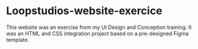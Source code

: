 # Loopstudios-website-exercice
This website was an exercise from my UI Design and Conception training. It was an HTML and CSS integration project based on a pre-designed Figma template.
